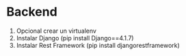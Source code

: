 # Backend

1. Opcional crear un virtualenv
2. Instalar Django (pip install Django==4.1.7)
3. Instalar Rest Framework (pip install djangorestframework)
